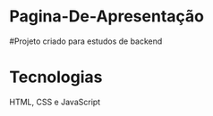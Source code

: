 # Pagina-De-Apresentação

#Projeto criado para estudos de backend

# Tecnologias

HTML, CSS e JavaScript
